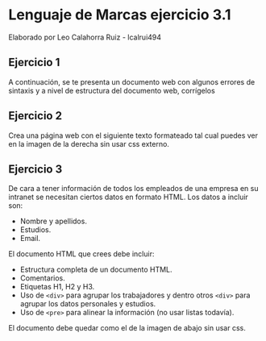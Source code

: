 # Lenguaje de Marcas ejercicio 3.1

Elaborado por Leo Calahorra Ruiz - lcalrui494

## Ejercicio 1
A continuación, se te presenta un documento web con algunos errores de sintaxis y a nivel de estructura del documento web, corrígelos

## Ejercicio 2
Crea una página web con el siguiente texto formateado tal cual puedes ver en la imagen de
la derecha sin usar css externo.

## Ejercicio 3
De cara a tener información de todos los empleados de una empresa en su intranet se
necesitan ciertos datos en formato HTML. Los datos a incluir son:
* Nombre y apellidos.
* Estudios.
* Email.

El documento HTML que crees debe incluir:
* Estructura completa de un documento HTML.
* Comentarios.
* Etiquetas H1, H2 y H3.
* Uso de `<div>` para agrupar los trabajadores y dentro otros `<div>` para agrupar los
datos personales y estudios.
* Uso de `<pre>` para alinear la información (no usar listas todavía).

El documento debe quedar como el de la imagen de abajo sin usar css.